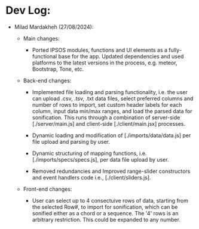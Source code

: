 # Dev Log:

* Milad Mardakheh (27/08/2024):

    - Main changes:

        - Ported IPSOS modules, functions and UI elements as a fully-functional base for the app. Updated dependencies and used platforms to the latest versions in the process, e.g. meteor, Bootstrap, Tone, etc. 

    - Back-end changes: 

        - Implemented file loading and parsing functionality, i.e. the user can upload .csv, .tsv, .txt data files, select preferred columns and number of rows to import, set custom header labels for each column, input data min/max ranges, and load the parsed data for sonification. This runs through a combination of server-side [./server/main.js] and client-side [./client/main.jsx] processes.

        - Dynamic loading and modification of [./imports/data/data.js] per file upload and parsing by user.

        - Dynamic structuring of mapping functions, i.e. [./imports/specs/specs.js], per data file upload by user.

        - Removed redundancies and Improved range-slider constructors and event handlers code i.e., [./client/sliders.js].

    - Front-end changes:

        - User can select up to 4 consectuive rows of data, starting from the selected Row#, to import for sonification, which can be sonified either as a chord or a sequence. The '4' rows is an arbitrary restriction. This could be expanded to any number.